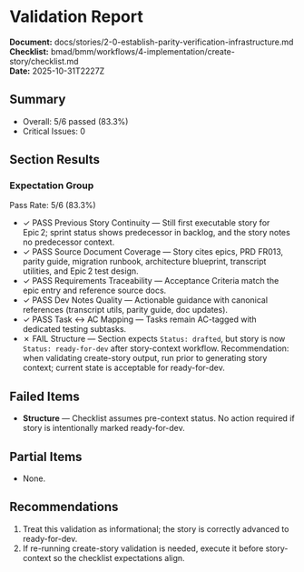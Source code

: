 # Validation Report

**Document:** docs/stories/2-0-establish-parity-verification-infrastructure.md  
**Checklist:** bmad/bmm/workflows/4-implementation/create-story/checklist.md  
**Date:** 2025-10-31T2227Z

## Summary

- Overall: 5/6 passed (83.3%)
- Critical Issues: 0

## Section Results

### Expectation Group

Pass Rate: 5/6 (83.3%)

- ✓ PASS Previous Story Continuity — Still first executable story for Epic 2; sprint status shows predecessor in backlog, and the story notes no predecessor context.
- ✓ PASS Source Document Coverage — Story cites epics, PRD FR013, parity guide, migration runbook, architecture blueprint, transcript utilities, and Epic 2 test design.
- ✓ PASS Requirements Traceability — Acceptance Criteria match the epic entry and reference source docs.
- ✓ PASS Dev Notes Quality — Actionable guidance with canonical references (transcript utils, parity guide, doc updates).
- ✓ PASS Task ↔ AC Mapping — Tasks remain AC-tagged with dedicated testing subtasks.
- ✗ FAIL Structure — Section expects `Status: drafted`, but story is now `Status: ready-for-dev` after story-context workflow. Recommendation: when validating create-story output, run prior to generating story context; current state is acceptable for ready-for-dev.

## Failed Items

- **Structure** — Checklist assumes pre-context status. No action required if story is intentionally marked ready-for-dev.

## Partial Items

- None.

## Recommendations

1. Treat this validation as informational; the story is correctly advanced to ready-for-dev.
2. If re-running create-story validation is needed, execute it before story-context so the checklist expectations align.
